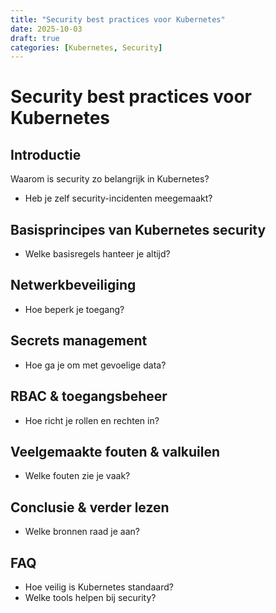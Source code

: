 ```yaml
---
title: "Security best practices voor Kubernetes"
date: 2025-10-03
draft: true
categories: [Kubernetes, Security]
---
```


# Security best practices voor Kubernetes

## Introductie
Waarom is security zo belangrijk in Kubernetes?
- Heb je zelf security-incidenten meegemaakt?

## Basisprincipes van Kubernetes security
- Welke basisregels hanteer je altijd?

## Netwerkbeveiliging
- Hoe beperk je toegang?

## Secrets management
- Hoe ga je om met gevoelige data?

## RBAC & toegangsbeheer
- Hoe richt je rollen en rechten in?

## Veelgemaakte fouten & valkuilen
- Welke fouten zie je vaak?

## Conclusie & verder lezen
- Welke bronnen raad je aan?

## FAQ
- Hoe veilig is Kubernetes standaard?
- Welke tools helpen bij security?